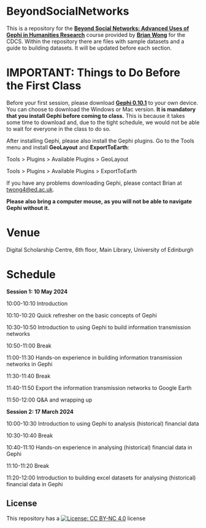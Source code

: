# BeyondSocialNetworks

This is a repository for the [**Beyond Social Networks: Advanced Uses of Gephi in Humanities Research**](https://www.cdcs.ed.ac.uk/events/beyond-social-networks-advanced-uses-gephi-humanities-research) course provided by [**Brian Wong**](https://www.ed.ac.uk/profile/tsz-ho-wong) for the CDCS. Within the repository there are files with sample datasets and a guide to building datasets. It will be updated before each section.

# IMPORTANT: Things to Do Before the First Class

Before your first session, please download [**Gephi 0.10.1**](https://gephi.org/users/download/) to your own device. You can choose to download the Windows or Mac version. **It is mandatory that you install Gephi before coming to class.** This is because it takes some time to download and, due to the tight schedule, we would not be able to wait for everyone in the class to do so.

After installing Gephi, please also install the Gephi plugins. Go to the Tools menu and install **GeoLayout** and **ExportToEarth**:

Tools > Plugins > Available Plugins > GeoLayout

Tools > Plugins > Available Plugins > ExportToEarth

If you have any problems downloading Gephi, please contact Brian at twong4@ed.ac.uk.

**Please also bring a computer mouse, as you will not be able to navigate Gephi without it.**

# Venue

Digital Scholarship Centre, 6th floor, Main Library, University of Edinburgh

# Schedule

**Session 1: 10 May 2024**

10:00-10:10 Introduction

10:10-10:20 Quick refresher on the basic concepts of Gephi

10:30-10:50 Introduction to using Gephi to build information transmission networks 

10:50-11:00 Break

11:00-11:30 Hands-on experience in building information transmission networks in Gephi

11:30-11:40 Break

11:40-11:50 Export the information transmission networks to Google Earth

11:50-12:00 Q&A and wrapping up

**Session 2: 17 March 2024**

10:00-10:30 Introduction to using Gephi to analysis (historical) financial data

10:30-10:40 Break

10:40-11:10 Hands-on experience in analysing (historical) financial data in Gephi

11:10-11:20 Break

11:20-12:00 Introduction to building excel datasets for analysing (historical) financial data in Gephi


## License

This repository has a [![License: CC BY-NC 4.0](https://licensebuttons.net/l/by-nc/4.0/80x15.png)](https://creativecommons.org/licenses/by-nc/4.0/) license
